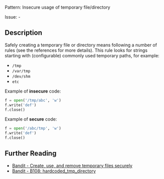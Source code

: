 Pattern: Insecure usage of temporary file/directory

Issue: -

## Description

Safely creating a temporary file or directory means following a number of
rules (see the references for more details). This rule looks for
strings starting with (configurable) commonly used temporary paths, for
example:

- `/tmp`
- `/var/tmp`
- `/dev/shm`
- `etc`


Example of **insecure** code:

```python
f = open('/tmp/abc', 'w')
f.write('def')
f.close()
```

Example of **secure** code:

```python
f = open('/abc/tmp', 'w')
f.write('def')
f.close()
```

## Further Reading

* [Bandit - Create, use, and remove temporary files securely](https://security.openstack.org/guidelines/dg_using-temporary-files-securely.html)
* [Bandit - B108: hardcoded_tmp_directory](https://bandit.readthedocs.io/en/latest/plugins/b108_hardcoded_tmp_directory.html)
